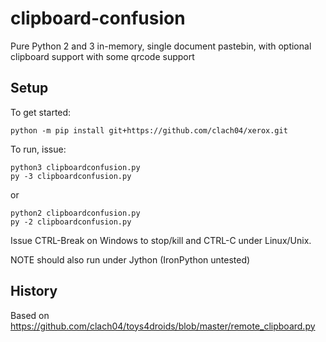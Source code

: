 # clipboard-confusion

Pure Python 2 and 3 in-memory, single document pastebin, with optional clipboard support with some qrcode support

## Setup

To get started:

    python -m pip install git+https://github.com/clach04/xerox.git

To run, issue:

    python3 clipboardconfusion.py
    py -3 clipboardconfusion.py

or

    python2 clipboardconfusion.py
    py -2 clipboardconfusion.py

Issue CTRL-Break on Windows to stop/kill and CTRL-C under Linux/Unix.

NOTE should also run under Jython (IronPython untested)

## History

Based on https://github.com/clach04/toys4droids/blob/master/remote_clipboard.py
